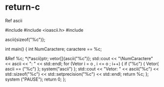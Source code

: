 # return-c
Ref ascii

#include <iotream>
  #include <ioascii.h>
  #include <iomanip>
  
ascii{sizeof("%c")};

int main()
{
int NumCaractere;
caractere == %c;

&Ref %c;
*(*ascii)ptr;
vetor[]{ascii("%c")};
std::cout << "\NumCaractere" << ascii << ": " << std::endl;
for (Vetor i = o , i <= o ; i++)
{
    if ("%c")
        {
            Vetor{ ascii == ("%c") };
    system("ascii")
  };
  std::cout << "Vetor: " << ascii("%c") << std::sizeof("%c") << std::setprecision("%c") << std::endl;
  return %c;
};
system ("PAUSE");
return 0;
};


